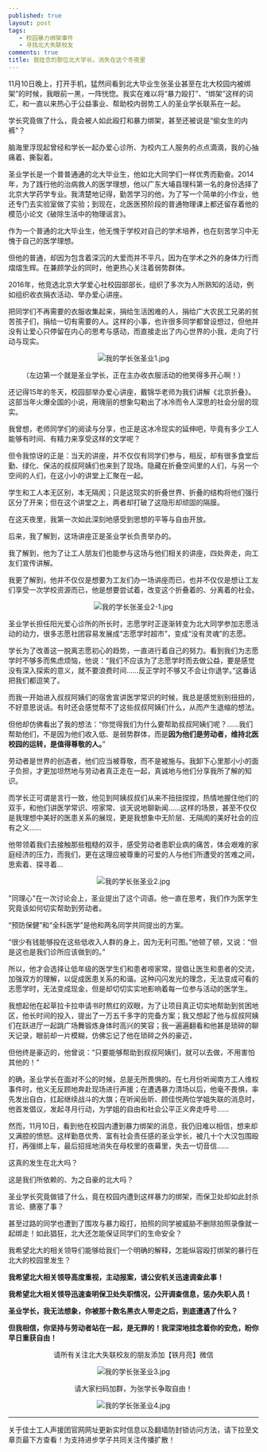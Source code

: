 ```yaml
---
published: true
layout: post
tags: 
   - 校园暴力绑架事件
   - 寻找北大失联校友
comments: true
title: 我挂念的那位北大学长，消失在这个冬夜里
---
```


11月10日晚上，打开手机，猛然间看到北大毕业生张圣业甚至在北大校园内被绑架”的时候，我眼前一黑，一阵恍惚。我实在难以将“暴力殴打”、“绑架”这样的词汇，和一直以来热心于公益事业、帮助校内弱势工人的圣业学长联系在一起。

学长究竟做了什么，竟会被人如此殴打和暴力绑架，甚至还被说是“偷女生的内裤”？

脑海里浮现起曾经和学长一起办爱心诊所、为校内工人服务的点点滴滴，我的心抽痛着、撕裂着。

圣业学长是一个普普通通的北大毕业生，他如北大同学们一样优秀而勤奋。2014年，为了践行他的治病救人的医学理想，他以广东大埔县理科第一名的身份选择了北京大学药学专业。我清楚地记得，勤苦学习的他，为了写一个简单的小作业，他还专门去实验室做了实验；到现在，北医医预阶段的普通物理课上都还留存着他的模范小论文《破除生活中的物理谣言》。

作为一个普通的北大毕业生，他无愧于学校对自己的学术培养，也在刻苦学习中无愧于自己的医学理想。

但他的普通，却因为包含着深沉的大爱而并不平凡，因为在学术之外的身体力行而熠熠生辉。在兼顾学业的同时，他更热心关注着弱势群体。

2016年，他竞选北京大学爱心社校园部部长，组织了多次为人所熟知的活动，例如组织收衣捐衣活动、举办爱心讲座。

把同学们不再需要的衣服收集起来，捐给生活困难的人，捐给广大农民工兄弟的贫苦孩子们，捐给一切有需要的人。这样的小事，也许很多同学都曾设想过，但他并没有让爱心只停留在内心的思考与感动，而直接走出了内心世界的小我，走向了行动与现实。

<p align="center"><img src="https://i.loli.net/2018/11/13/5beac14a82a21.jpg" alt="我的学长张圣业1.jpg" title="我的学长张圣业1.jpg"/></p>

<p align="center">（左边第一个就是圣业学长，正在主办收衣服活动的他笑得多开心啊！）</p>

还记得15年的冬天，校园部举办爱心讲座，戴锦华老师为我们讲解《北京折叠》。这部当年火爆全国的小说，用瑰丽的想象勾勒出了冰冷而令人深思的社会分层的现实。

我曾想，老师同学们的阅读与分享，也正是这冰冷现实的延伸吧，毕竟有多少工人能够有时间、有精力来享受这样的文学呢？

但令我惊讶的正是：当天的讲座，并不仅仅有同学们参与，相反，却有很多食堂后勤、绿化、保洁的叔叔阿姨们也来到了现场。隐藏在折叠空间里的人们，与另一个空间的人们，在这小小的讲堂上汇聚在一起。

学生和工人本无区别，本无隔阂；只是这现实的折叠世界、折叠的结构将他们强行区分了开来；但在这个讲堂之上，两者却打破了这隐形却顽固的隔膜。

在这天夜里，我第一次如此深刻地感受到思想的平等与自由开放。

后来，我了解到，这场讲座正是圣业学长负责举办的。

我了解到，他为了让工人朋友们也能参与这场与他们相关的讲座，四处奔走，向工友们宣传讲解。

我更了解到，他并不仅仅是想要为工友们办一场讲座而已，也并不仅仅是想让工友们享受一次学校资源而已，他是想要尝试着，改变这个折叠着的、分离着的社会。

<p align="center"><img src="https://i.loli.net/2018/11/13/5beac156c2007.jpg" alt="我的学长张圣业2-1.jpg" title="我的学长张圣业2-1.jpg" /></p>

圣业学长担任阳光爱心诊所的所长时，志愿学时正逐渐转变为北大同学参加志愿活动的动力，很多志愿社团容易发展成“志愿学时超市”，变成“没有灵魂”的志愿。

学长为了改善这一脱离志愿初心的趋势，一直进行着自己的努力。看到我们为志愿学时不够多而焦虑烦恼，他说：“我们不应该为了志愿学时而去做公益，要是感觉没有深入探索的意义，就不要浪费时间……反正学时不够又不会让你退学。”这番话把我们都逗笑了。

而我一开始进入叔叔阿姨们的宿舍宣讲医学常识的时候，我总是感觉别别扭扭的，不好意思说话。有时还会感觉帮不了这些叔叔阿姨们什么，从而产生退缩的想法。

但他却仿佛看出了我的想法：“你觉得我们为什么要帮助叔叔阿姨们呢？……我们帮助他们，不是因为他们收入低、是弱势群体，而是**因为他们是劳动者，维持北医校园的运转，是值得尊敬的人。**”

劳动者是世界的创造者，他们应当被尊敬，而不是被施与。我卸下心里那小小的面子负担，才更加坦然地与劳动者真正走在一起，真诚地与他们分享我所了解的知识。

而学长正可谓是言行一致，他见到阿姨叔叔们从来不扭扭捏捏，热情地握住他们的双手，和他们讲医学常识、唠家常、谈天说地聊新闻……这样的场景，甚至不仅仅是我理想中美好的医患关系的展现，更是我想象中无阶层、无隔阂的美好社会的应有之义……

他带领着我们去接触那些粗糙的双手，感受劳动者患职业病的痛苦，体会艰难的家庭经济的压力，而我们，更在这理应被尊重的可爱的人与他们所遭受的苦难之间，思索着、探寻着…

<p align="center"><img src="https://i.loli.net/2018/11/13/5beac15717812.jpg" alt="我的学长张圣业2.jpg" title="我的学长张圣业2.jpg"/></p>

"同理心"在一次讨论会上，圣业提出了这个词语。他一直在思考，我们作为医学生究竟该如何切实帮助到劳动者。

“预防保健”和“全科医学”是他和两名同学共同提出的方案。

“很少有钱能够投在这些低收入人群的身上，因为无利可图。”他顿了顿，又说：“但是这也是我们诊所应该做到的。”

所以，他才会选择让低年级的医学生们和患者唠家常，提倡让医生和患者的交流，加强双方的理解，以促成医患关系的和谐。这种闪闪发光的理念，无法变成可看的志愿学时，无法变成现金，但是却切切实实地影响着每一位参与活动的医学生。

我想起他在起草拉卡拉申请书时熬红的双眼，为了让项目真正切实地帮助到贫困地区，他长时间的投入，提出了一万五千多字的完备方案；我又想起了他与叔叔阿姨们在跃进厅一起跳广场舞锻炼身体时高兴的笑容；我一遍遍翻看和他甚是琐碎的聊天记录，眼前却一片模糊，仿佛忘记了他在琐碎之外的豪迈，

但他终是豪迈的，他曾说：“只要能够帮助到叔叔阿姨们，就可以去做，不用害怕其他的！”

的确，圣业学长在面对不公的时候，总是无所畏惧的。在七月份听闻南方工人维权事件时，他义无反顾地奔赴现场进行声援；在遭遇暴力清场以后，他毫不畏惧，率先发出自白，扛起继续战斗的大旗；在听闻岳昕、顾佳悦两位学姐失联的消息时，他首发倡议，发起寻月行动，为学姐的自由和社会公平正义奔走呼号……

然而，11月10日，看到他在校园内遭到暴力绑架的消息，我仍旧难以相信，想来却又满腔的愤怒。这样勤恳优秀、富有社会责任感的圣业学长，被几十个大汉包围殴打，再强绑上车，最后招摇地消失在母校里的夜幕里，失去一切音信……

这真的发生在北大吗？

这是我们所依赖的、为之自豪的北大吗？

圣业学长究竟做错了什么，竟在校园内遭到这样暴力的绑架，而保卫处却如此封杀言论、搪塞了事？

甚至过路的同学也遭到了围攻与暴力殴打，拍照的同学被威胁不删除拍照录像就一起绑走！如此猖狂，北大还怎能保证同学们的生命安全？

我希望北大的相关领导们能够给我们一个明确的解释，怎能纵容殴打绑架的暴行在北大的校园里发生？

**我希望北大相关领导高度重视，主动报案，请公安机关迅速调查此事！**

**我希望北大相关领导迅速查明保卫处失职情况，公开调查信息，惩办失职人员！**

**圣业学长，我无法想象，你被那十数名黑衣人带走之后，到底遭遇了什么？**

**但我相信，你坚持与劳动者站在一起，是无罪的！我深深地挂念着你的安危，盼你早日重获自由！**


<p align="center">请所有关注北大失联校友的朋友添加【铁月亮】微信</p>

<p align="center"><img src="https://i.loli.net/2018/11/13/5beac1524067e.jpg" alt="我的学长张圣业3.jpg" title="我的学长张圣业3.jpg"/></p>

<p align="center">请大家扫码加群，为张学长争取自由！</p>

<p align="center"><img src="https://i.loli.net/2018/11/13/5beac1569d448.jpg" alt="我的学长张圣业4.jpg" title="我的学长张圣业4.jpg"/></p>


---
关于佳士工人声援团官网网址更新实时信息以及翻墙防封锁访问方法，请下拉至文章页最下方查看！为支持进步学子共同关注传播扩散！
